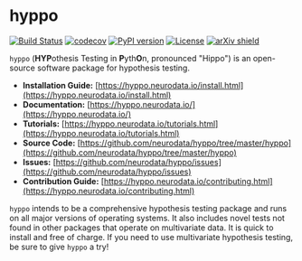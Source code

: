# hyppo

[![Build Status](https://travis-ci.org/neurodata/hyppo.svg?branch=master)](https://travis-ci.org/neurodata/hyppo)
[![codecov](https://codecov.io/gh/neurodata/mgc/branch/master/graph/badge.svg)](https://codecov.io/gh/neurodata/hyppo)
[![PyPI version](https://img.shields.io/pypi/v/hyppo.svg)](https://pypi.org/project/hyppo/)
[![License](https://img.shields.io/github/license/neurodata/hyppo)](https://hyppo.neurodata.io/license.html)
[![arXiv shield](https://img.shields.io/badge/arXiv-1907.02088-red.svg?style=flat)](https://arxiv.org/abs/1907.02088)

`hyppo` (**HYP**othesis Testing in **P**yth**O**n, pronounced "Hippo") is an open-source software package for hypothesis testing.

- **Installation Guide:** [https://hyppo.neurodata.io/install.html](https://hyppo.neurodata.io/install.html)
- **Documentation:** [https://hyppo.neurodata.io/](https://hyppo.neurodata.io/)
- **Tutorials:** [https://hyppo.neurodata.io/tutorials.html](https://hyppo.neurodata.io/tutorials.html)
- **Source Code:** [https://github.com/neurodata/hyppo/tree/master/hyppo](https://github.com/neurodata/hyppo/tree/master/hyppo)
- **Issues:** [https://github.com/neurodata/hyppo/issues](https://github.com/neurodata/hyppo/issues)
- **Contribution Guide:** [https://hyppo.neurodata.io/contributing.html](https://hyppo.neurodata.io/contributing.html)

`hyppo` intends to be a comprehensive hypothesis testing package and runs on all major versions of operating systems. It also includes novel tests not found in other packages that operate on multivariate data. It is quick to install and free of charge. If you need to use multivariate hypothesis testing, be sure to give `hyppo` a try!
